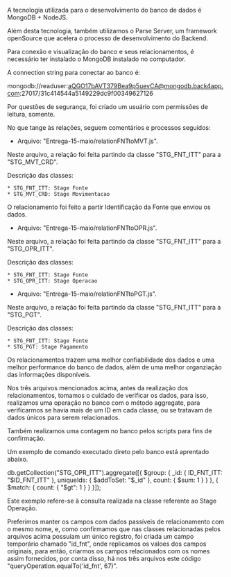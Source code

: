 A tecnologia utilizada para o desenvolvimento do banco de dados é MongoDB + NodeJS.

Além desta tecnologia, também utilizamos o Parse Server, um framework openSource que acelera o processo de desenvolvimento do Backend.

Para conexão e visualização do banco e seus relacionamentos, é necessário ter instalado o MongoDB instalado no computador.

A connection string para conectar ao banco é:

mongodb://readuser:aQGO17bAVT379Bea9p5uevCA@mongodb.back4app.com:27017/31c414544a5149229dc9f00349627126

Por questões de segurança, foi criado um usuário com permissões de leitura, somente.

No que tange às relações, seguem comentários e processos seguidos:

- Arquivo: "Entrega-15-maio/relationFNTtoMVT.js".

Neste arquivo, a relação foi feita partindo da classe "STG_FNT_ITT" para a "STG_MVT_CRD".

Descrição das classes:

    * STG_FNT_ITT: Stage Fonte 
    * STG_MVT_CRD: Stage Movimentacao

O relacionamento foi feito a partir Identificação da Fonte que enviou os dados.

- Arquivo: "Entrega-15-maio/relationFNTtoOPR.js".

Neste arquivo, a relação foi feita partindo da classe "STG_FNT_ITT" para a "STG_OPR_ITT".

Descrição das classes:

    * STG_FNT_ITT: Stage Fonte
    * STG_OPR_ITT: Stage Operacao

- Arquivo: "Entrega-15-maio/relationFNTtoPGT.js".

Neste arquivo, a relação foi feita partindo da classe "STG_FNT_ITT" para a "STG_PGT".

Descrição das classes:

    * STG_FNT_ITT: Stage Fonte
    * STG_PGT: Stage Pagamento


Os relacionamentos trazem uma melhor confiabilidade dos dados e uma melhor performance do banco de dados, além de uma melhor organziação das informações disponíveis.

Nos três arquivos mencionados acima, antes da realização dos relacionamentos, tomamos o cuidado de verificar os dados, para isso, realizamos uma operação no banco com o método aggregate, para verificarmos se havia mais de um ID em cada classe, ou se tratavam de dados únicos para serem relacionados.

Também realizamos uma contagem no banco pelos scripts para fins de confirmação.

Um exemplo de comando executado direto pelo banco está aprentado abaixo.

db.getCollection("STG_OPR_ITT").aggregate([{
	$group: {
		_id: {
			ID_FNT_ITT: "$ID_FNT_ITT"
		},
		uniqueIds: {
			$addToSet: "$_id"
		},
		count: {
			$sum: 1
		}
	}
}, {
	$match: {
		count: {
			"$gt": 1
		}
	}
}]);

Este exemplo refere-se à consulta realizada na classe referente ao Stage Operação.

Preferimos manter os campos com dados passíveis de relacionamento com o mesmo nome, e, como confirmamos que nas classes relacionadas pelos arquivos acima possuíam um único registro, foi criada um campo temporário chamado "id_fnt", onde replicamos os valoes dos campos originais, para então, criarmos os campos relacionados com os nomes assim fornecidos, por conta disso, há nos três arquivos este código "queryOperation.equalTo('id_fnt', 67)".
